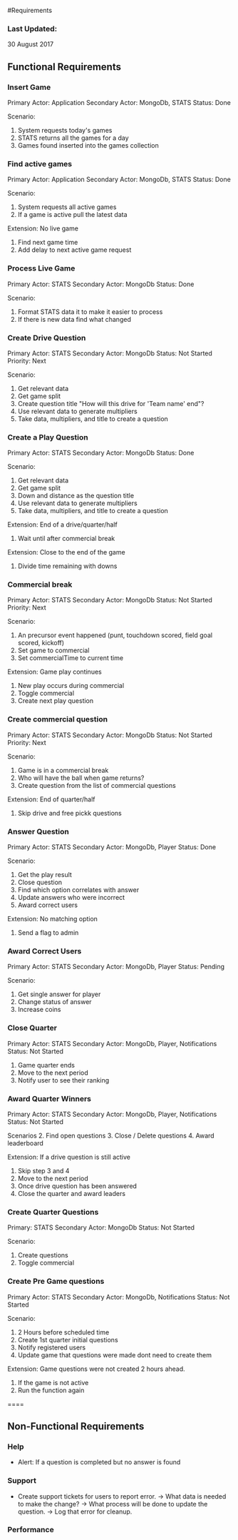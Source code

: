 #Requirements

### Last Updated:
30 August 2017

## Functional Requirements

### Insert Game
Primary Actor: Application
Secondary Actor: MongoDb, STATS
Status: Done

Scenario:
1. System requests today's games
2. STATS returns all the games for a day
3. Games found inserted into the games collection

###  Find active games
Primary Actor: Application
Secondary Actor: MongoDb, STATS
Status: Done

Scenario:
1. System requests all active games
2. If a game is active pull the latest data

Extension: No live game
1. Find next game time
2. Add delay to next active game request

### Process Live Game
Primary Actor: STATS
Secondary Actor: MongoDb
Status: Done

Scenario:
1. Format STATS data it to make it easier to process
2. If there is new data find what changed

### Create Drive Question
Primary Actor: STATS
Secondary Actor: MongoDb
Status: Not Started
Priority: Next

Scenario:
1. Get relevant data
2. Get game split
3. Create question title "How will this drive for 'Team name' end"?
4. Use relevant data to generate multipliers
3. Take data, multipliers, and title to create a question

### Create a Play Question
Primary Actor: STATS
Secondary Actor: MongoDb
Status: Done

Scenario:
1. Get relevant data
2. Get game split
3. Down and distance as the question title
4. Use relevant data to generate multipliers
5. Take data, multipliers, and title to create a question

Extension: End of a drive/quarter/half
1. Wait until after commercial break

Extension: Close to the end of the game
1. Divide time remaining with downs

### Commercial break
Primary Actor: STATS
Secondary Actor: MongoDb
Status: Not Started
Priority: Next

Scenario:
1. An precursor event happened (punt, touchdown scored, field goal scored, kickoff)
2. Set game to commercial
3. Set commercialTime to current time

Extension: Game play continues
1. New play occurs during commercial
2. Toggle commercial
3. Create next play question

### Create commercial question
Primary Actor: STATS
Secondary Actor: MongoDb
Status: Not Started
Priority: Next

Scenario:
1. Game is in a commercial break
2. Who will have the ball when game returns?
3. Create question from the list of commercial questions

Extension: End of quarter/half
1. Skip drive and free pickk questions

### Answer Question
Primary Actor: STATS
Secondary Actor: MongoDb, Player
Status: Done

Scenario:
1. Get the play result
2. Close question
3. Find which option correlates with answer
4. Update answers who were incorrect
5. Award correct users

Extension: No matching option
1. Send a flag to admin

### Award Correct Users
Primary Actor: STATS
Secondary Actor: MongoDb, Player
Status: Pending

Scenario:
1. Get single answer for player
2. Change status of answer
3. Increase coins

### Close Quarter
Primary Actor: STATS
Secondary Actor: MongoDb, Player, Notifications
Status: Not Started

1. Game quarter ends
2. Move to the next period
3. Notify user to see their ranking

### Award Quarter Winners
Primary Actor: STATS
Secondary Actor: MongoDb, Player, Notifications
Status: Not Started

Scenarios
2. Find open questions
3. Close / Delete questions
4. Award leaderboard

Extension: If a drive question is still active
1. Skip step 3 and 4
2. Move to the next period
3. Once drive question has been answered
4. Close the quarter and award leaders

### Create Quarter Questions
Primary: STATS
Secondary Actor: MongoDb
Status: Not Started

Scenario:
1. Create questions
2. Toggle commercial

### Create Pre Game questions
Primary Actor: STATS
Secondary Actor: MongoDb, Notifications
Status: Not Started

Scenario:
1. 2 Hours before scheduled time
2. Create 1st quarter initial questions
3. Notify registered users
4. Update game that questions were made dont need to create them

Extension: Game questions were not created 2 hours ahead.
1. If the game is not active
2. Run the function again

====

## Non-Functional Requirements

### Help
- Alert: If a question is completed but no answer is found

### Support
- Create support tickets for users to report error.
-> What data is needed to make the change?
-> What process will be done to update the question.
-> Log that error for cleanup.

### Performance
